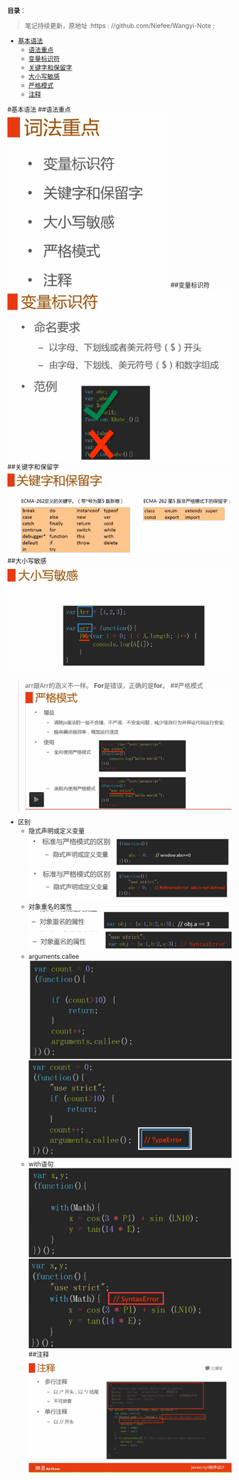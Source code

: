 **目录**：

>笔记持续更新，原地址 :https : //github.com/Niefee/Wangyi-Note ;

<ul>
<li><a href="#基本语法">基本语法</a><ul>
<li><a href="#语法重点">语法重点</a></li>
<li><a href="#变量标识符">变量标识符</a></li>
<li><a href="#关键字和保留字">关键字和保留字</a></li>
<li><a href="#大小写敏感">大小写敏感</a></li>
<li><a href="#严格模式">严格模式</a></li>
<li><a href="#注释">注释</a></li>
</ul>
</li>
</ul>

#基本语法
##语法重点
![Alt text](img/1433815776559.png)
##变量标识符
![Alt text](img/1433815905401.png)
##关键字和保留字
![Alt text](img/1433815968721.png)
##大小写敏感
![Alt text](img/1433816032663.png)
>arr跟Arr的涵义不一样。
>**For**是错误，正确的是**for**。
##严格模式
![Alt text](img/1433816243116.png)
 - 区别
	 - 隐式声明或定义变量
	![Alt text](img/1433816323718.png)
	![Alt text](img/1433816416083.png)
	 - 对象重名的属性
	![Alt text](img/1433816595667.png)
	![Alt text](img/1433816617971.png)
	 - arguments.callee
	![Alt text](img/1433816675556.png)
	![Alt text](img/1433816697359.png)
	 - with语句
	![Alt text](img/1433816738776.png)
	![Alt text](img/1433816756811.png)
##注释
![Alt text](img/1433816870135.png)





